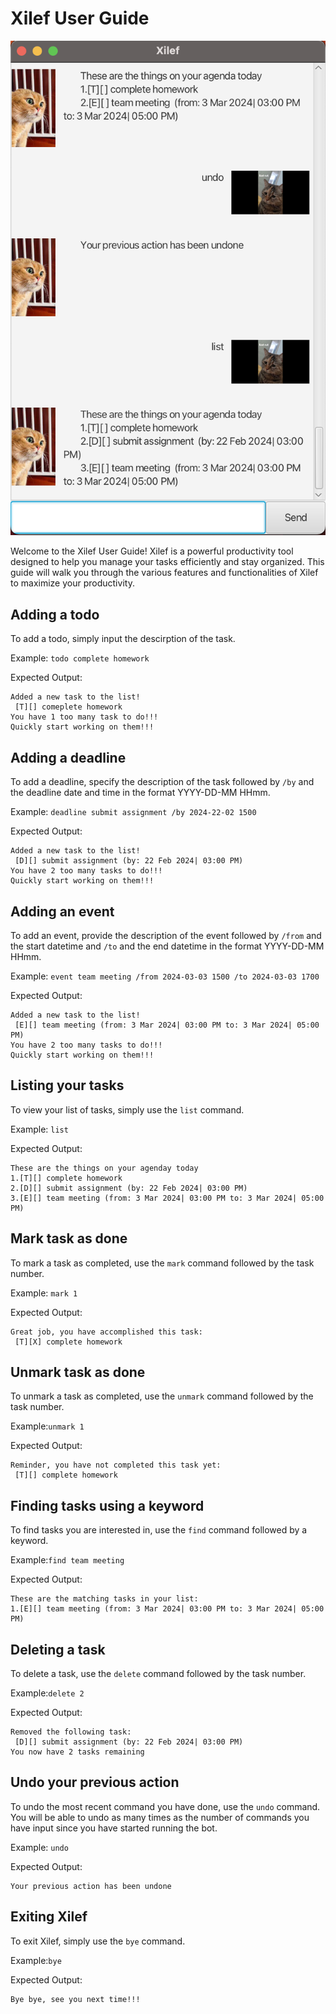 # Xilef User Guide
![product screenshot](Ui.png)

Welcome to the Xilef User Guide! Xilef is a powerful productivity tool designed to help you manage your tasks 
efficiently and stay organized. This guide will walk you through the various features and functionalities of Xilef to 
maximize your productivity.

## Adding a todo
To add a todo, simply input the descirption of the task.

Example: `todo complete homework`

Expected Output:
```
Added a new task to the list!
 [T][] comeplete homework
You have 1 too many task to do!!!
Quickly start working on them!!!
```
## Adding a deadline
To add a deadline, specify the description of the task followed by `/by` and the deadline date and time 
in the format YYYY-DD-MM HHmm.

Example: `deadline submit assignment /by 2024-22-02 1500`

Expected Output:
```
Added a new task to the list!
 [D][] submit assignment (by: 22 Feb 2024| 03:00 PM)
You have 2 too many tasks to do!!!
Quickly start working on them!!!
```
## Adding an event
To add an event, provide the description of the event followed by `/from` and the start datetime and 
`/to` and the end datetime in the format YYYY-DD-MM HHmm.

Example:
`event team meeting /from 2024-03-03 1500 /to 2024-03-03 1700`

Expected Output:
```
Added a new task to the list!
 [E][] team meeting (from: 3 Mar 2024| 03:00 PM to: 3 Mar 2024| 05:00 PM)
You have 2 too many tasks to do!!!
Quickly start working on them!!!
```
## Listing your tasks
To view your list of tasks, simply use the `list` command.

Example: `list`

Expected Output:
```
These are the things on your agenday today
1.[T][] complete homework
2.[D][] submit assignment (by: 22 Feb 2024| 03:00 PM)
3.[E][] team meeting (from: 3 Mar 2024| 03:00 PM to: 3 Mar 2024| 05:00 PM)
```

## Mark task as done
To mark a task as completed, use the `mark` command followed by the task number.

Example: `mark 1`

Expected Output:
```
Great job, you have accomplished this task:
 [T][X] complete homework
```

## Unmark task as done
To unmark a task as completed, use the `unmark` command followed by the task number.

Example:`unmark 1`

Expected Output:
```
Reminder, you have not completed this task yet:
 [T][] complete homework
```

## Finding tasks using a keyword
To find tasks you are interested in, use the `find` command followed by a keyword.

Example:`find team meeting`

Expected Output:
```
These are the matching tasks in your list:
1.[E][] team meeting (from: 3 Mar 2024| 03:00 PM to: 3 Mar 2024| 05:00 PM)
```

## Deleting a task
To delete a task, use the `delete` command followed by the task number.

Example:`delete 2`

Expected Output:
```
Removed the following task:
 [D][] submit assignment (by: 22 Feb 2024| 03:00 PM)
You now have 2 tasks remaining
```

## Undo your previous action
To undo the most recent command you have done, use the `undo` command. You will be able to undo as many
times as the number of commands you have input since you have started running the bot.

Example: `undo`

Expected Output:
```
Your previous action has been undone
```

## Exiting Xilef
To exit Xilef, simply use the `bye` command.

Example:`bye`

Expected Output:
```
Bye bye, see you next time!!!
```